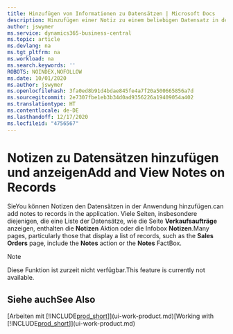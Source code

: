```yaml
---
title: Hinzufügen von Informationen zu Datensätzen | Microsoft Docs
description: Hinzufügen einer Notiz zu einem beliebigen Datensatz in der Anwendung. Falls Sie beispielsweise zusätzliche Informationen zu einem Verkaufsauftrag besitzen, die nicht vollständig in einem der Felder im Verkaufsauftrag eingegeben werden können, können Sie eine Notiz verfassen.
author: jswymer
ms.service: dynamics365-business-central
ms.topic: article
ms.devlang: na
ms.tgt_pltfrm: na
ms.workload: na
ms.search.keywords: ''
ROBOTS: NOINDEX,NOFOLLOW
ms.date: 10/01/2020
ms.author: jswymer
ms.openlocfilehash: 3fa0ed8b91d4bdae845fe4a7f20a500665856a7d
ms.sourcegitcommit: 2e7307fbe1eb3b34d0ad9356226a19409054a402
ms.translationtype: HT
ms.contentlocale: de-DE
ms.lasthandoff: 12/17/2020
ms.locfileid: "4756567"
---
```

# <a name="add-and-view-notes-on-records"></a><span data-ttu-id="2405c-104">Notizen zu Datensätzen hinzufügen und anzeigen</span><span class="sxs-lookup"><span data-stu-id="2405c-104">Add and View Notes on Records</span></span>
 <span data-ttu-id="2405c-105">Sie</span><span class="sxs-lookup"><span data-stu-id="2405c-105">You</span></span> <!--OnPrem and your colleagues --><span data-ttu-id="2405c-106">können Notizen den Datensätzen in der Anwendung hinzufügen.</span><span class="sxs-lookup"><span data-stu-id="2405c-106">can add notes to records in the application.</span></span> <span data-ttu-id="2405c-107">Viele Seiten, insbesondere diejenigen, die eine Liste der Datensätze, wie die Seite **Verkaufsaufträge** anzeigen, enthalten die **Notizen** Aktion oder die Infobox **Notizen**.</span><span class="sxs-lookup"><span data-stu-id="2405c-107">Many pages, particularly those that display a list of records, such as the **Sales Orders** page, include the **Notes** action or the **Notes** FactBox.</span></span> <!--OnPrem Notes is where you can write notes about a record to yourself or others, and where you can view notes to you from others. For example, a note could be a general comment or processing instruction to your colleague, who can then respond to your note using their own **Notes**. Or, your colleague can add a note that gives you extra information about a sales order that is not covered by the information on the sales order. These notes and correspondences will follow the record as it is processed in the company.-->

 > [!NOTE]  
 >  <span data-ttu-id="2405c-108">Diese Funktion ist zurzeit nicht verfügbar.</span><span class="sxs-lookup"><span data-stu-id="2405c-108">This feature is currently not available.</span></span>  

<!--OnPrem
> [!NOTE]  
>  You can only select one recipient of the note.-->  

<!--OnPrem
## To work with notes on a record

1.  Open a list of records, such as the **Sales Orders** page, or a card, such as the **Sales Order** page.  

    <!-- If **Notes** is not visible on the page, then you can customize the page to display the Notes FactBox. -->
<!--
2.  Choose the **Notes** action to open the **Notes** page. This page displays any current notes on the record. From here, you can do the following:

    -   To view or edit the note, choose **...** and then **Edit**. You can also do this from the **Notes** FactBox if it is available on the page.
    -   To add a note, choose the **+new** action, and then type your message in the **Note** box. You can enter a maximum of 30 lines of text in the note.

<!-- 5.  In the **To** field, enter a user ID (your own or someone else’s) to indicate who the note is for.  

6.  Select the **Notify** field if you want to send a notification to the user in the **To** field.

     If **Notify** is selected, the note will be sent as a notification to the user's **My Notifications** on the Role Center.  -->
<!--OnPrem
3.  Choose the **OK** button.  -->
## <a name="see-also"></a><span data-ttu-id="2405c-109">Siehe auch</span><span class="sxs-lookup"><span data-stu-id="2405c-109">See Also</span></span>
<span data-ttu-id="2405c-110">[Arbeiten mit [!INCLUDE[prod_short](includes/prod_short.md)]](ui-work-product.md)</span><span class="sxs-lookup"><span data-stu-id="2405c-110">[Working with [!INCLUDE[prod_short](includes/prod_short.md)]](ui-work-product.md)</span></span>  
